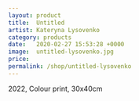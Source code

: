 ```yaml
---
layout: product
title:  Untitled
artist: Kateryna Lysovenko
category: products
date:   2020-02-27 15:53:28 +0000
image:  untitled-lysovenko.jpg
price:
permalink: /shop/untitled-lysovenko
---
```

2022, Colour print, 30x40cm
